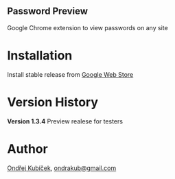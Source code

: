 Password Preview
-----------------------------

Google Chrome extension to view passwords on any site


Installation
============

Install stable release from [Google Web Store](https://chrome.google.com/webstore/detail/preview-password/pafeihdhoahmjhcagiegdnohbkmpmllb)

Version History
===============

**Version 1.3.4**
Preview realese for testers


Author
======

[Ondřej Kubíček](https://github.com/ondrakub), ondrakub@gmail.com